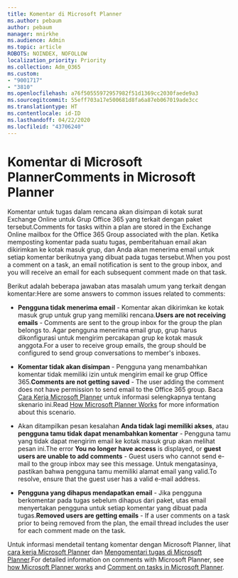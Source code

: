 ```yaml
---
title: Komentar di Microsoft Planner
ms.author: pebaum
author: pebaum
manager: mnirkhe
ms.audience: Admin
ms.topic: article
ROBOTS: NOINDEX, NOFOLLOW
localization_priority: Priority
ms.collection: Adm_O365
ms.custom:
- "9001717"
- "3810"
ms.openlocfilehash: a76f50555972957982f51d1369cc2030faede9a3
ms.sourcegitcommit: 55eff703a17e500681d8fa6a87eb067019ade3cc
ms.translationtype: HT
ms.contentlocale: id-ID
ms.lasthandoff: 04/22/2020
ms.locfileid: "43706240"
---
```

# <a name="comments-in-microsoft-planner"></a><span data-ttu-id="8d5ba-102">Komentar di Microsoft Planner</span><span class="sxs-lookup"><span data-stu-id="8d5ba-102">Comments in Microsoft Planner</span></span>

<span data-ttu-id="8d5ba-103">Komentar untuk tugas dalam rencana akan disimpan di kotak surat Exchange Online untuk Grup Office 365 yang terkait dengan paket tersebut.</span><span class="sxs-lookup"><span data-stu-id="8d5ba-103">Comments for tasks within a plan are stored in the Exchange Online mailbox for the Office 365 Group associated with the plan.</span></span>  <span data-ttu-id="8d5ba-104">Ketika memposting komentar pada suatu tugas, pemberitahuan email akan dikirimkan ke kotak masuk grup, dan Anda akan menerima email untuk setiap komentar berikutnya yang dibuat pada tugas tersebut.</span><span class="sxs-lookup"><span data-stu-id="8d5ba-104">When you post a comment on a task, an email notification is sent to the group inbox, and you will receive an email for each subsequent comment made on that task.</span></span>

<span data-ttu-id="8d5ba-105">Berikut adalah beberapa jawaban atas masalah umum yang terkait dengan komentar:</span><span class="sxs-lookup"><span data-stu-id="8d5ba-105">Here are some answers to common issues related to comments:</span></span>

- <span data-ttu-id="8d5ba-106">**Pengguna tidak menerima email** - Komentar akan dikirimkan ke kotak masuk grup untuk grup yang memiliki rencana.</span><span class="sxs-lookup"><span data-stu-id="8d5ba-106">**Users are not receiving emails** - Comments are sent to the group inbox for the group the plan belongs to.</span></span> <span data-ttu-id="8d5ba-107">Agar pengguna menerima email grup, grup harus dikonfigurasi untuk mengirim percakapan grup ke kotak masuk anggota.</span><span class="sxs-lookup"><span data-stu-id="8d5ba-107">For a user to receive group emails, the group should be configured to send group conversations to member's inboxes.</span></span>

- <span data-ttu-id="8d5ba-108">**Komentar tidak akan disimpan** - Pengguna yang menambahkan komentar tidak memiliki izin untuk mengirim email ke grup Office 365.</span><span class="sxs-lookup"><span data-stu-id="8d5ba-108">**Comments are not getting saved** -  The user adding the comment does not have permission to send email to the Office 365 group.</span></span> <span data-ttu-id="8d5ba-109">Baca [Cara Kerja Microsoft Planner](https://techcommunity.microsoft.com/t5/planner-blog/how-microsoft-planner-works/ba-p/1214736) untuk informasi selengkapnya tentang skenario ini.</span><span class="sxs-lookup"><span data-stu-id="8d5ba-109">Read [How Microsoft Planner Works](https://techcommunity.microsoft.com/t5/planner-blog/how-microsoft-planner-works/ba-p/1214736) for more information about this scenario.</span></span>

- <span data-ttu-id="8d5ba-110">Akan ditampilkan pesan kesalahan **Anda tidak lagi memiliki akses**, atau **pengguna tamu tidak dapat menambahkan komentar** - Pengguna tamu yang tidak dapat mengirim email ke kotak masuk grup akan melihat pesan ini.</span><span class="sxs-lookup"><span data-stu-id="8d5ba-110">The error **You no longer have access** is displayed, or **guest users are unable to add comments** - Guest users who cannot send e-mail to the group inbox may see this message.</span></span> <span data-ttu-id="8d5ba-111">Untuk mengatasinya, pastikan bahwa pengguna tamu memiliki alamat email yang valid.</span><span class="sxs-lookup"><span data-stu-id="8d5ba-111">To resolve, ensure that the guest user has a valid e-mail address.</span></span>

- <span data-ttu-id="8d5ba-112">**Pengguna yang dihapus mendapatkan email** - Jika pengguna berkomentar pada tugas sebelum dihapus dari paket, utas email menyertakan pengguna untuk setiap komentar yang dibuat pada tugas.</span><span class="sxs-lookup"><span data-stu-id="8d5ba-112">**Removed users are getting emails** -  If a user comments on a task prior to being removed from the plan, the email thread includes the user for each comment made on the task.</span></span>

<span data-ttu-id="8d5ba-113">Untuk informasi mendetail tentang komentar dengan Microsoft Planner, lihat [cara kerja Microsoft Planner](https://techcommunity.microsoft.com/t5/planner-blog/how-microsoft-planner-works/ba-p/1214736) dan [Mengomentari tugas di Microsoft Planner](https://support.microsoft.com/office/comment-on-tasks-in-microsoft-planner-fd4aedde-7785-4cd0-96ee-122fbc9140e1).</span><span class="sxs-lookup"><span data-stu-id="8d5ba-113">For detailed information on comments with Microsoft Planner, see [how Microsoft Planner works](https://techcommunity.microsoft.com/t5/planner-blog/how-microsoft-planner-works/ba-p/1214736) and [Comment on tasks in Microsoft Planner](https://support.microsoft.com/office/comment-on-tasks-in-microsoft-planner-fd4aedde-7785-4cd0-96ee-122fbc9140e1).</span></span>
